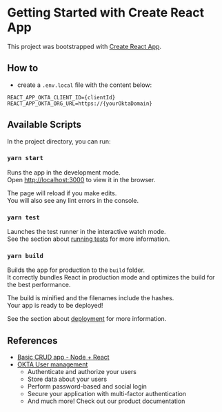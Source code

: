 # Getting Started with Create React App

This project was bootstrapped with [Create React App](https://github.com/facebook/create-react-app).

## How to

- create a `.env.local` file with the content below:

```environment
REACT_APP_OKTA_CLIENT_ID={clientId}
REACT_APP_OKTA_ORG_URL=https://{yourOktaDomain}
```

## Available Scripts

In the project directory, you can run:

### `yarn start`

Runs the app in the development mode.\
Open [http://localhost:3000](http://localhost:3000) to view it in the browser.

The page will reload if you make edits.\
You will also see any lint errors in the console.

### `yarn test`

Launches the test runner in the interactive watch mode.\
See the section about [running tests](https://facebook.github.io/create-react-app/docs/running-tests) for more information.

### `yarn build`

Builds the app for production to the `build` folder.\
It correctly bundles React in production mode and optimizes the build for the best performance.

The build is minified and the filenames include the hashes.\
Your app is ready to be deployed!

See the section about [deployment](https://facebook.github.io/create-react-app/docs/deployment) for more information.

## References

- [Basic CRUD app - Node + React](https://developer.okta.com/blog/2018/07/10/build-a-basic-crud-app-with-node-and-react)
- [OKTA User management](https://developer.okta.com/product/user-management)
  - Authenticate and authorize your users
  - Store data about your users
  - Perform password-based and social login
  - Secure your application with multi-factor authentication
  - And much more! Check out our product documentation